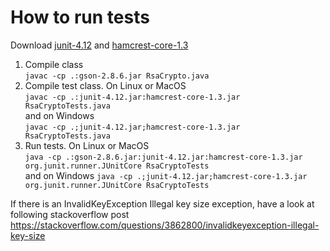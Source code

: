 # How to run tests
Download [junit-4.12](https://github.com/junit-team/junit4/releases/download/r4.12/junit-4.12.jar) and [hamcrest-core-1.3](http://search.maven.org/remotecontent?filepath=org/hamcrest/hamcrest-core/1.3/hamcrest-core-1.3.jar)  
1. Compile class  
`javac -cp .:gson-2.8.6.jar RsaCrypto.java`  
2. Compile test class. On Linux or MacOS  
`javac -cp .:junit-4.12.jar:hamcrest-core-1.3.jar RsaCryptoTests.java`  
and on Windows  
`javac -cp .;junit-4.12.jar;hamcrest-core-1.3.jar RsaCryptoTests.java`  
3. Run tests. On Linux or MacOS  
`java -cp .:gson-2.8.6.jar:junit-4.12.jar:hamcrest-core-1.3.jar org.junit.runner.JUnitCore RsaCryptoTests`  
and on Windows
`java -cp .;junit-4.12.jar;hamcrest-core-1.3.jar org.junit.runner.JUnitCore RsaCryptoTests`  

If there is an InvalidKeyException Illegal key size exception, have a look at following stackoverflow post https://stackoverflow.com/questions/3862800/invalidkeyexception-illegal-key-size
